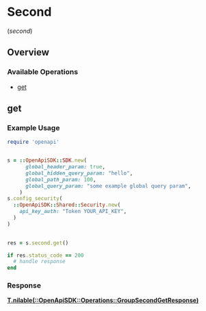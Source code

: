 # Second
(*second*)

## Overview

### Available Operations

* [get](#get)

## get

### Example Usage

```ruby
require 'openapi'


s = ::OpenApiSDK::SDK.new(
      global_header_param: true,
      global_hidden_query_param: "hello",
      global_path_param: 100,
      global_query_param: "some example global query param",
    )
s.config_security(
  ::OpenApiSDK::Shared::Security.new(
    api_key_auth: "Token YOUR_API_KEY",
  )
)

    
res = s.second.get()

if res.status_code == 200
  # handle response
end

```

### Response

**[T.nilable(::OpenApiSDK::Operations::GroupSecondGetResponse)](../../models/operations/groupsecondgetresponse.md)**

